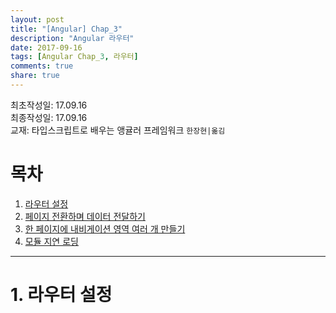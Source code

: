 ```yaml
---
layout: post
title: "[Angular] Chap_3"
description: "Angular 라우터"
date: 2017-09-16
tags: [Angular Chap_3, 라우터]
comments: true
share: true
---
```

최초작성일: 17.09.16  
최종작성일: 17.09.16  
교재: 타입스크립트로 배우는 앵귤러 프레임워크 `한장현|옮김`

# 목차  

1. [라우터 설정](#라우터-설정)  
2. [페이지 전환하며 데이터 전달하기](#페이지-전환하며-데이터-전달하기)  
3. [한 페이지에 내비게이션 영역 여러 개 만들기](#한-페이지에-내비게이션-영역-여러-개-만들기)
4. [모듈 지연 로딩](#모듈-지연-로딩)

---

# 1. 라우터 설정  
